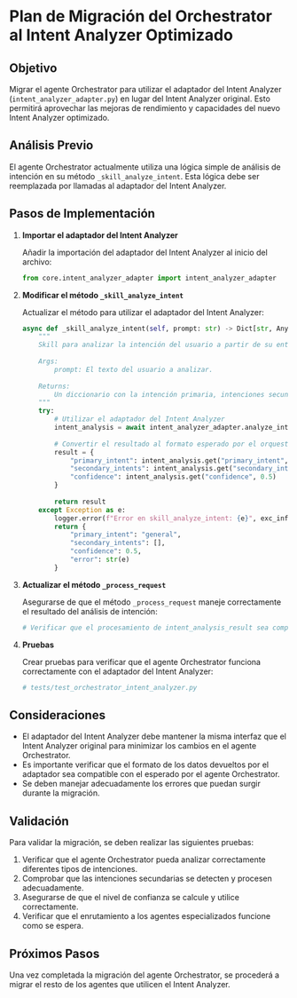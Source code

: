 # Plan de Migración del Orchestrator al Intent Analyzer Optimizado

## Objetivo

Migrar el agente Orchestrator para utilizar el adaptador del Intent Analyzer (`intent_analyzer_adapter.py`) en lugar del Intent Analyzer original. Esto permitirá aprovechar las mejoras de rendimiento y capacidades del nuevo Intent Analyzer optimizado.

## Análisis Previo

El agente Orchestrator actualmente utiliza una lógica simple de análisis de intención en su método `_skill_analyze_intent`. Esta lógica debe ser reemplazada por llamadas al adaptador del Intent Analyzer.

## Pasos de Implementación

1. **Importar el adaptador del Intent Analyzer**

   Añadir la importación del adaptador del Intent Analyzer al inicio del archivo:
   ```python
   from core.intent_analyzer_adapter import intent_analyzer_adapter
   ```

2. **Modificar el método `_skill_analyze_intent`**

   Actualizar el método para utilizar el adaptador del Intent Analyzer:
   ```python
   async def _skill_analyze_intent(self, prompt: str) -> Dict[str, Any]:
       """
       Skill para analizar la intención del usuario a partir de su entrada de texto.
       
       Args:
           prompt: El texto del usuario a analizar.
           
       Returns:
           Un diccionario con la intención primaria, intenciones secundarias y confianza.
       """
       try:
           # Utilizar el adaptador del Intent Analyzer
           intent_analysis = await intent_analyzer_adapter.analyze_intent(prompt)
           
           # Convertir el resultado al formato esperado por el orquestador
           result = {
               "primary_intent": intent_analysis.get("primary_intent", "general"),
               "secondary_intents": intent_analysis.get("secondary_intents", []),
               "confidence": intent_analysis.get("confidence", 0.5)
           }
           
           return result
       except Exception as e:
           logger.error(f"Error en skill_analyze_intent: {e}", exc_info=True)
           return {
               "primary_intent": "general",
               "secondary_intents": [],
               "confidence": 0.5,
               "error": str(e)
           }
   ```

3. **Actualizar el método `_process_request`**

   Asegurarse de que el método `_process_request` maneje correctamente el resultado del análisis de intención:
   ```python
   # Verificar que el procesamiento de intent_analysis_result sea compatible con el nuevo formato
   ```

4. **Pruebas**

   Crear pruebas para verificar que el agente Orchestrator funciona correctamente con el adaptador del Intent Analyzer:
   ```python
   # tests/test_orchestrator_intent_analyzer.py
   ```

## Consideraciones

- El adaptador del Intent Analyzer debe mantener la misma interfaz que el Intent Analyzer original para minimizar los cambios en el agente Orchestrator.
- Es importante verificar que el formato de los datos devueltos por el adaptador sea compatible con el esperado por el agente Orchestrator.
- Se deben manejar adecuadamente los errores que puedan surgir durante la migración.

## Validación

Para validar la migración, se deben realizar las siguientes pruebas:

1. Verificar que el agente Orchestrator pueda analizar correctamente diferentes tipos de intenciones.
2. Comprobar que las intenciones secundarias se detecten y procesen adecuadamente.
3. Asegurarse de que el nivel de confianza se calcule y utilice correctamente.
4. Verificar que el enrutamiento a los agentes especializados funcione como se espera.

## Próximos Pasos

Una vez completada la migración del agente Orchestrator, se procederá a migrar el resto de los agentes que utilicen el Intent Analyzer.
